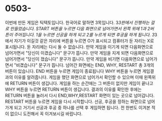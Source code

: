 # 0503-
이번에 만든 게임은 틱텍토입니다. 한국어로 말하면 3목입니다. 3*3판에서 진행하는 걸로 만들었습니다.
START 버튼을 누르면 다음 화면으로 넘어가면서 왼쪽 위에 1과 2버튼이 주어집니다. 1을 누르면 선공을 하게 되고 2를 누르게 되면 후공을 하게 됩니다.
3*3에서 자기가 이길것 같은 자리에 버튼을 누르면 O가 표시되고 컴퓨터가 둔 자리는 X로 표시됩니다. 둔 자리에는 다시 둘 수 없습니다.
만약 게임을 이기게 되면 다음화면으로 넘어가면서 "당신이 이겼습니다" 문구가 뜹니다.
만약 게임을 지게 되면 다음화면으로 넘어가면서 "당신이 졌습니다" 문구가 뜹니다.
만약 게임을 비기면 다음화면으로 넘어가면서 "비겼습니다" 문구가 뜹니다.
넘어간 화면에는 END, WHY, RESTART 총 3개의 버튼이 있습니다. 
END 버튼을 누르면 게임이 종료됩니다
WHY 버튼을 누르면 게임결과의 이유를 알려줍니다. 게임을 했던 화면으로 넘어가서 확인할 수 있으며 이때 왼쪽위에 RETURN 버튼이 생깁니다.
게임을 하는 순간에는 그 버튼이 없지만 게임이 끝나고 WHY 버튼을 누르면 RETURN 버튼이 생깁니다.
결과의 이유를 확인한 후에는 RETURN 버튼을 눌러서 다시 END,WHY,RESTART 화면이 있는 곳으로 넘어갑니다.
RESTART 버튼을 누르면 게임을 다시 시작합니다. 선공, 후공을 정하는 화면으로 넘어가게 되고 거기서 선공과 후공 중 하나를 선택 후 게임하면 됩니다.
전 한번도 이겨본 적이 없으니 도전해서 꼭 이겨보시길 바랍니다.
